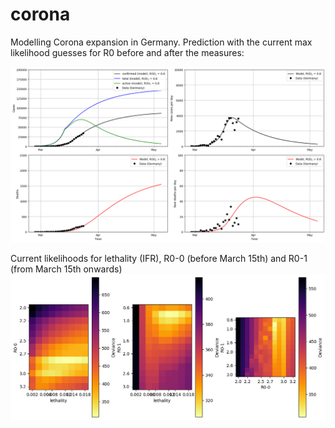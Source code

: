 # corona
Modelling Corona expansion in Germany. Prediction with the current max likelihood guesses for R0 before and after the measures:

![img](img/predict_model.png)

Current likelihoods for lethality (IFR), R0-0 (before March 15th) and R0-1 (from March 15th onwards)
![img](img/likelihood.png)
